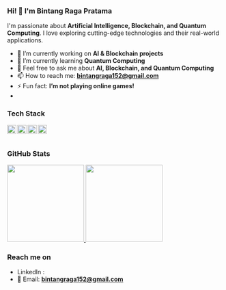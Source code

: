 ### Hi! 👋 I'm Bintang Raga Pratama  

I'm passionate about **Artificial Intelligence, Blockchain, and Quantum Computing**. I love exploring cutting-edge technologies and their real-world applications.  

- 🔭 I’m currently working on **AI & Blockchain projects**  
- 🌱 I’m currently learning **Quantum Computing**  
- 💬 Feel free to ask me about **AI, Blockchain, and Quantum Computing**  
- 📫 How to reach me: **bintangraga152@gmail.com**  
- ⚡ Fun fact: **I’m not playing online games!**
- 
### **Tech Stack**
<a href="#"><img align="left" alt="Python" title="Python" width="21px" src="https://upload.wikimedia.org/wikipedia/commons/c/c3/Python-logo-notext.svg" /></a>
<a href="https://ethereum.org/en/developers/"><img align="left" alt="Ethereum" title="Ethereum" width="21px" src="https://upload.wikimedia.org/wikipedia/commons/0/05/Ethereum_logo_2014.svg" /></a>
<a href="https://www.tensorflow.org/"><img align="left" alt="TensorFlow" title="TensorFlow" width="21px" src="https://upload.wikimedia.org/wikipedia/commons/2/2d/Tensorflow_logo.svg" /></a>
<a href="https://qiskit.org/"><img align="left" alt="Qiskit" title="Qiskit" width="21px" src="https://upload.wikimedia.org/wikipedia/commons/3/3a/Qiskit_logo.png" /></a>
<br><br>


### **GitHub Stats**
<p align="left">
<a href="https://github.com/SuryakandaRagaWistara">
  <img height="180em" src="https://github-readme-stats-eight-theta.vercel.app/api?username=SuryakandaRagaWistara&show_icons=true&theme=algolia&include_all_commits=true&count_private=true"/>
  <img height="180em" src="https://github-readme-stats-eight-theta.vercel.app/api/top-langs/?username=SuryakandaRagaWistara&layout=compact&langs_count=8&theme=algolia"/>
</a>
</p>

### **Reach me on**
- LinkedIn : <a href="https://www.linkedin.com/in/bintang-raga-pratama-634081241/"></a>  
- 📧 Email: **bintangraga152@gmail.com**  
